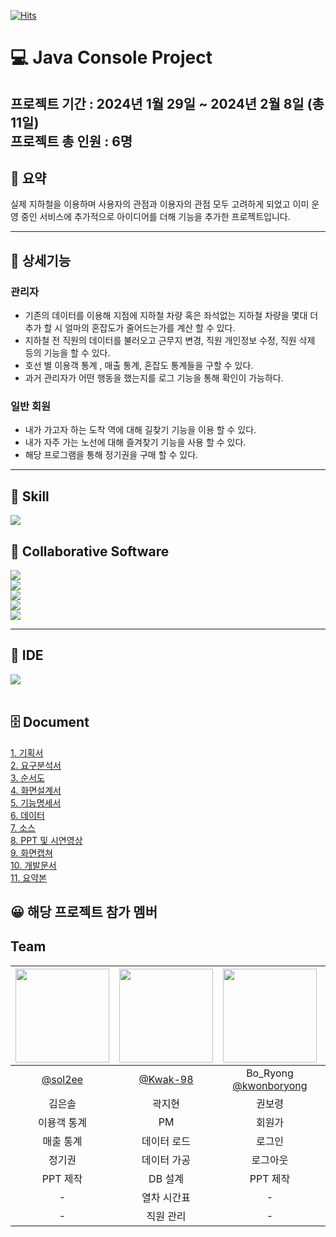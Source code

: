 
[![Hits](https://hits.seeyoufarm.com/api/count/incr/badge.svg?url=https%3A%2F%2Fgithub.com%2F2024-01-24-project1%2FmainRepo%2Fhit-counter&count_bg=%2379C83D&title_bg=%23555555&icon=&icon_color=%23E7E7E7&title=hits&edge_flat=false)](https://hits.seeyoufarm.com) <br/>

# 💻 Java Console Project
프로젝트 기간 : 2024년 1월 29일 ~ 2024년 2월 8일 (총 11일)  
프로젝트 총 인원 : 6명
---

## 📝 요약

실제 지하철을 이용하며 사용자의 관점과 이용자의 관점 모두 고려하게 되었고 이미 운영 중인 서비스에 추가적으로 아이디어를 더해 기능을 추가한 프로젝트입니다.

---

## :pushpin: 상세기능

### 관리자
- 기존의 데이터를 이용해 지점에 지하철 차량 혹은 좌석없는 지하철 차량을 몇대 더 추가 할 시 얼마의 혼잡도가 줄어드는가를 계산 할 수 있다.
- 지하철 전 직원의 데이터를 불러오고 근무지 변경, 직원 개인정보 수정, 직원 삭제 등의 기능을 할 수 있다.
- 호선 별 이용객 통계 , 매출 통계, 혼잡도 통계들을 구할 수 있다.
- 과거 관리자가 어떤 행동을 했는지를 로그 기능을 통해 확인이 가능하다.

### 일반 회원 
- 내가 가고자 하는 도착 역에 대해 길찾기 기능을 이용 할 수 있다.
- 내가 자주 가는 노선에 대해 즐겨찾기 기능을 사용 할 수 있다.
- 해당 프로그램을 통해 정기권을 구매 할 수 있다.
  
<hr/>
<h2>  📕 Skill </h2> 
<img src="https://img.shields.io/badge/Java-007396?style=flat&logo=Java&logoColor=white" />
<br/>

## 📂 Collaborative Software <br/>
<img src="https://img.shields.io/badge/github-181717?style=for-the-badge&logo=github&logoColor=white">   <br/> 
<img src="https://img.shields.io/badge/canva-00C4CC?style=for-the-badge&logo=canva&logoColor=white">   <br/> 
<img src="https://img.shields.io/badge/googledocs-4285F4?style=for-the-badge&logo=googledocs&logoColor=white">  <br/> 
<img src="https://img.shields.io/badge/discord-5865F2?style=for-the-badge&logo=discord&logoColor=white"> <br/>
<img src="https://img.shields.io/badge/notion-000000?style=for-the-badge&logo=notion&logoColor=white">   <br/> 

  <hr/>


  
## :telescope: IDE <br/>
  <img src="https://img.shields.io/badge/eclipseide-2C2255?style=for-the-badge&logo=eclipseide&logoColor=white">   <br/> 
  <br/>


## 🗄 Document <br/>
<div> <a href="https://github.com/juniel1299/javaConsoleProject/tree/main/SeoulMetro_1%EC%A1%B0_%EC%BD%98%EC%86%94%ED%94%84%EB%A1%9C%EC%A0%9D%ED%8A%B8/01.%20%EA%B8%B0%ED%9A%8D%EC%84%9C">1. 기획서 </a> </div>
<div> <a href="https://github.com/juniel1299/javaConsoleProject/tree/main/SeoulMetro_1%EC%A1%B0_%EC%BD%98%EC%86%94%ED%94%84%EB%A1%9C%EC%A0%9D%ED%8A%B8/02.%20%EC%9A%94%EA%B5%AC%EB%B6%84%EC%84%9D%EC%84%9C">2. 요구분석서 </a> </div>
<div> <a href="https://github.com/juniel1299/javaConsoleProject/tree/main/SeoulMetro_1%EC%A1%B0_%EC%BD%98%EC%86%94%ED%94%84%EB%A1%9C%EC%A0%9D%ED%8A%B8/03.%20%EC%88%9C%EC%84%9C%EB%8F%84">3. 순서도 </a> </div>
<div> <a href="https://github.com/juniel1299/javaConsoleProject/tree/main/SeoulMetro_1%EC%A1%B0_%EC%BD%98%EC%86%94%ED%94%84%EB%A1%9C%EC%A0%9D%ED%8A%B8/04.%20%ED%99%94%EB%A9%B4%EC%84%A4%EA%B3%84%EC%84%9C">4. 화면설계서 </a> </div>
<div> <a href="https://github.com/juniel1299/javaConsoleProject/tree/main/SeoulMetro_1%EC%A1%B0_%EC%BD%98%EC%86%94%ED%94%84%EB%A1%9C%EC%A0%9D%ED%8A%B8/05.%20%EA%B8%B0%EB%8A%A5%EB%AA%85%EC%84%B8%EC%84%9C">5. 기능명세서 </a> </div>
<div> <a href="https://github.com/juniel1299/javaConsoleProject/tree/main/SeoulMetro_1%EC%A1%B0_%EC%BD%98%EC%86%94%ED%94%84%EB%A1%9C%EC%A0%9D%ED%8A%B8/06.%20%EB%8D%B0%EC%9D%B4%ED%84%B0">6. 데이터 </a> </div>
<div> <a href="https://github.com/juniel1299/javaConsoleProject/tree/main/SeoulMetro_1%EC%A1%B0_%EC%BD%98%EC%86%94%ED%94%84%EB%A1%9C%EC%A0%9D%ED%8A%B8/07.%20%EC%86%8C%EC%8A%A4" >7. 소스 </a></div>
<div> <a href="https://github.com/juniel1299/javaConsoleProject/tree/main/SeoulMetro_1%EC%A1%B0_%EC%BD%98%EC%86%94%ED%94%84%EB%A1%9C%EC%A0%9D%ED%8A%B8/08.%20%EB%B0%9C%ED%91%9C">8. PPT 및 시연영상 </a></div>
<div> <a href="https://github.com/juniel1299/javaConsoleProject/tree/main/SeoulMetro_1%EC%A1%B0_%EC%BD%98%EC%86%94%ED%94%84%EB%A1%9C%EC%A0%9D%ED%8A%B8/09.%20%ED%99%94%EB%A9%B4%EC%BA%A1%EC%B3%90">9. 화면캡쳐 </a></div>
<div> <a href="https://github.com/juniel1299/javaConsoleProject/tree/main/SeoulMetro_1%EC%A1%B0_%EC%BD%98%EC%86%94%ED%94%84%EB%A1%9C%EC%A0%9D%ED%8A%B8/10.%20%EA%B0%9C%EB%B0%9C%EB%AC%B8%EC%84%9C">10. 개발문서 </a></div>
<div> <a href="https://github.com/juniel1299/javaConsoleProject/tree/main/SeoulMetro_1%EC%A1%B0_%EC%BD%98%EC%86%94%ED%94%84%EB%A1%9C%EC%A0%9D%ED%8A%B8/11.%20%EC%9A%94%EC%95%BD%EB%B3%B8">11. 요약본 </a></div>




  
## 😀  해당 프로젝트 참가 멤버

## Team
|<img src="https://avatars.githubusercontent.com/u/155609506?v=4" width="150" height="150"/>|<img src="https://avatars.githubusercontent.com/u/64453121?v=4" width="150" height="150"/>|<img src="https://avatars.githubusercontent.com/u/152785122?v=4" width="150" height="150"/>|<img src="https://avatars.githubusercontent.com/u/157680931?v=4" width="150" height="150"/>|<img src="https://avatars.githubusercontent.com/u/156043182?v=4" width="150" height="150"/>|<img src="https://avatars.githubusercontent.com/u/62318700?v=4" width="150" height="150"/>|
|:-:|:-:|:-:|:-:|:-:|:-:|
|[@sol2ee](https://github.com/sol2ee)|[@Kwak-98](https://github.com/Kwak-98)|Bo_Ryong<br/>[@kwonboryong](https://github.com/kwonboryong)|[@Kijun0708](https://github.com/Kijun0708)|SXNGJUNHX<br/>[@SXNGJUNHX](https://github.com/SXNGJUNHX)|juniel1299<br/>[@juniel1299](https://github.com/juniel1299)|
|김은솔|곽지현|권보령|박기준|송준호|장원준|
|이용객 통계|PM|회원가|길 찾기|마이 페이지|화면 출력|
|매출 통계|데이터 로드|로그인|열차 배치|분실물 관리|민원 관리|
|정기권|데이터 가공|로그아웃|혼잡도 통계|-|스케줄 관리|
|PPT 제작|DB 설계|PPT 제작|행동 로그|-|클래스 다이어그램|
|-|열차 시간표|-|-|-|-|
|-|직원 관리|-|-|-|-|
